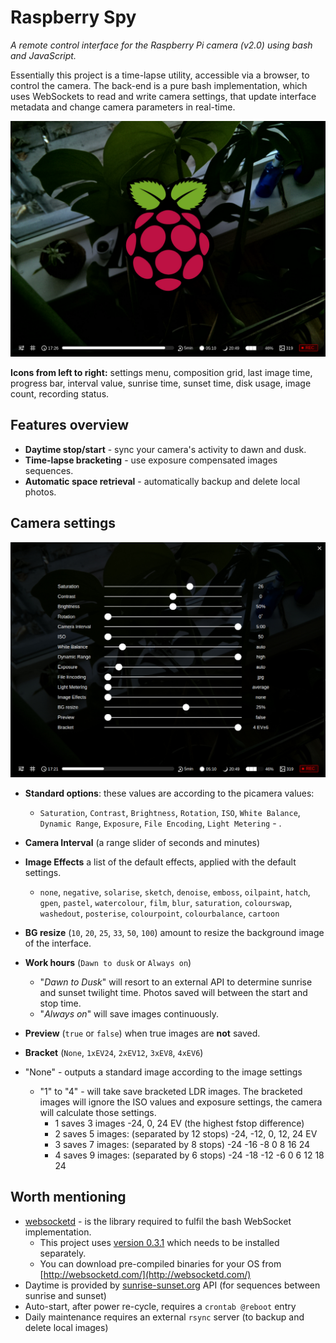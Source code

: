 # Raspberry Spy

*A remote control interface for the Raspberry Pi camera (v2.0) using bash and  JavaScript.*

Essentially this project is a time-lapse utility, accessible via a browser, to control the camera. The back-end is a pure bash implementation, which uses WebSockets to read and write camera settings, that update interface metadata and change camera parameters in real-time.

![pi-spy-interface](./docs/assets/greeting.jpg)

**Icons from left to right:** settings menu, composition grid, last image time, progress bar, interval value, sunrise time, sunset time, disk usage, image count, recording status.



## Features overview

- **Daytime stop/start** - sync your camera's activity to dawn and dusk.
- **Time-lapse bracketing** - use exposure compensated images sequences.
- **Automatic space retrieval** - automatically backup and delete local photos.



## Camera settings

![pi-spy-settings](./docs/assets/settings.jpg)



- **Standard options**: these values are according to the picamera values:
  -  `Saturation`, `Contrast`, `Brightness`, `Rotation`, `ISO`, `White Balance`, `Dynamic Range`, `Exposure`, `File Encoding`, `Light Metering` - .
- **Camera Interval** (a range slider of seconds and minutes)
- **Image Effects** a list of the default effects, applied with the default settings. 
  - `none`, `negative`, `solarise`, `sketch`, `denoise`, `emboss`, `oilpaint`, `hatch`, `gpen`, `pastel`, `watercolour`, `film`, `blur`, `saturation`, `colourswap`, `washedout`, `posterise`, `colourpoint`, `colourbalance`, `cartoon`

- **BG resize** (`10`, `20`, `25`, `33`, `50`, `100`) amount to resize the background image of the interface.
- **Work hours** (`Dawn to dusk` or `Always on`) 
  - "*Dawn to Dusk*" will resort to an external API to determine sunrise and sunset twilight time. Photos saved will between the start and stop time.
  - "*Always on*" will save images continuously. 
- **Preview** (`true` or `false`) when true images are **not** saved. 
- **Bracket** (`None`, `1xEV24`, `2xEV12`, `3xEV8`, `4xEV6`)  
- "None" - outputs a standard image according to the image settings
  - "1" to "4" - will take save bracketed LDR images. The bracketed images will ignore the ISO values and exposure settings, the camera will calculate those settings. 
    - 1 saves 3 images -24, 0, 24 EV (the highest fstop difference)
    - 2 saves 5 images: (separated by 12 stops) -24, -12, 0, 12, 24 EV
    - 3 saves 7 images: (separated by 8 stops) -24 -16 -8 0 8 16 24
    - 4 saves 9 images: (separated by 6 stops) -24 -18 -12 -6 0 6 12 18 24




## Worth mentioning

- [websocketd](https://github.com/joewalnes/websocketd) - is the library required to fulfil the bash WebSocket implementation. 
  - This project uses [version 0.3.1](https://github.com/joewalnes/websocketd/releases) which needs to be installed separately. 
  - You can download pre-compiled binaries for your OS  from [http://websocketd.com/](http://websocketd.com/)
- Daytime is provided by [sunrise-sunset.org](<https://sunrise-sunset.org/>) API (for sequences between sunrise and sunset)
- Auto-start, after power re-cycle, requires a `crontab @reboot` entry
- Daily maintenance requires an external `rsync` server (to backup and delete local images)





